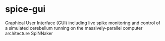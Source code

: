 # spice-gui
Graphical User Interface (GUI) including live spike monitoring and control of a simulated cerebellum running on the massively-parallel computer architecture SpiNNaker

